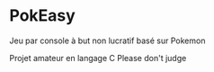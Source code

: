PokEasy
=======

Jeu par console à but non lucratif basé sur Pokemon

Projet amateur en langage C
Please don't judge
